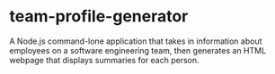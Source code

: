 # team-profile-generator
A Node.js command-lone application that takes in information about employees on a software engineering team, then generates an HTML webpage that displays summaries for each person.
